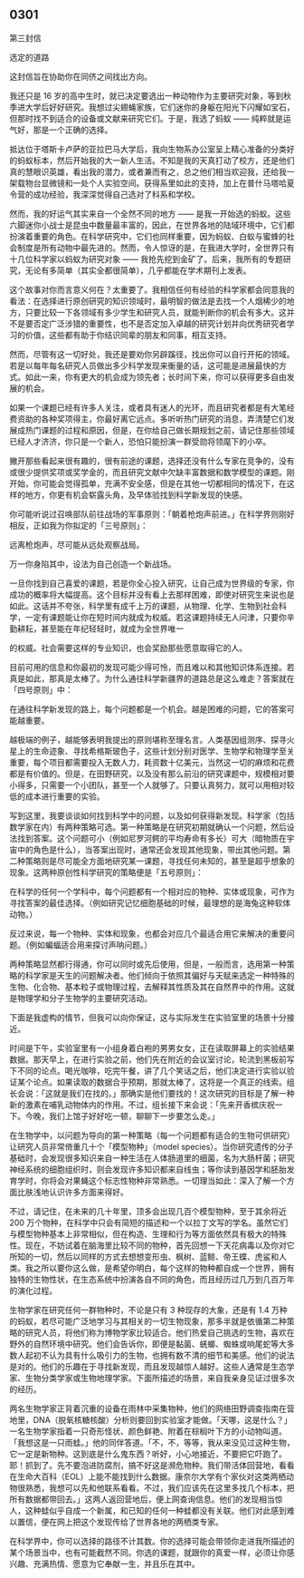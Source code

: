 
## 0301

第三封信

选定的道路

这封信旨在协助你在同侪之间找出方向。

我还只是 16 岁的高中生时，就已决定要选出一种动物作为主要研究对象，等到秋季进大学后好好研究。我想过尖翅蝇家族，它们迷你的身躯在阳光下闪耀如宝石，但那时找不到适合的设备或文献来研究它们。于是，我选了蚂蚁 —— 纯粹就是运气好，那是一个正确的选择。

抵达位于塔斯卡卢萨的亚拉巴马大学后，我向生物系办公室呈上精心准备的分类好的蚂蚁标本，然后开始我的大一新人生活。不知是我的天真打动了校方，还是他们真的慧眼识英雄，看出我的潜力，或者兼而有之，总之他们相当欢迎我，还给我一架载物台显微镜和一处个人实验空间。获得系里如此的支持，加上在普什马塔哈夏令营的成功经验，我深深觉得自己选对了科系和学校。

然而，我的好运气其实来自一个全然不同的地方 —— 是我一开始选的蚂蚁。这些六脚迷你小战士是昆虫中数量最丰富的，因此，在世界各地的陆域环境中，它们都扮演着重要的角色。在科学研究中，它们也同样重要，因为蚂蚁、白蚁与蜜蜂的社会制度是所有动物中最先进的。然而，令人惊讶的是，在我进大学时，全世界只有十几位科学家以蚂蚁为研究对象 —— 我抢先挖到金矿了。后来，我所有的专题研究，无论有多简单（其实全都很简单），几乎都能在学术期刊上发表。

这个故事对你而言意义何在？太重要了。我相信任何有经验的科学家都会同意我的看法：在选择进行原创研究的知识领域时，最明智的做法是去找一个人烟稀少的地方，只要比较一下各领域有多少学生和研究人员，就能判断你的机会有多大。这并不是要否定广泛涉猎的重要性，也不是否定加入卓越的研究计划并向优秀研究者学习的价值，这些都有助于你结识同辈的朋友和同事，相互支持。

然而，尽管有这一切好处，我还是要劝你另辟蹊径，找出你可以自行开拓的领域。若是以每年每名研究人员做出多少科学发现来衡量的话，这可能是进展最快的方式。如此一来，你有更大的机会成为领先者；长时间下来，你可以获得更多自由发展的机会。

如果一个课题已经有许多人关注，或者具有迷人的光环，而且研究者都是有大笔经费资助的各种奖项得主，你最好离它远点。多听听热门研究的消息，弄清楚它们发展成热门课题的过程和原因，但是，在你给自己做长期规划之前，请记住那些领域已经人才济济，你只是一个新人，恐怕只能扮演一群受勋将领麾下的小卒。

撇开那些看起来很有趣的，很有前途的课题，选择还没有什么专家在竞争的，没有或很少提供奖项或奖学金的，而且研究文献中欠缺丰富数据和数学模型的课题。刚开始，你可能会觉得孤单，充满不安全感，但是在其他一切都相同的情况下，在这样的地方，你更有机会崭露头角，及早体验找到科学新发现的快感。

你可能听说过召唤部队前往战场的军事原则：「朝着枪炮声前进。」在科学界则刚好相反，正如我为你拟定的「三号原则」：

远离枪炮声，尽可能从远处观察战局。

万一你身陷其中，设法为自己创造一个新战场。

一旦你找到自己喜爱的课题，若是你全心投入研究，让自己成为世界级的专家，你成功的概率将大幅提高。这个目标并没有看上去那样困难，即使对研究生来说也是如此。这话并不夸张，科学里有成千上万的课题，从物理、化学、生物到社会科学，一定有课题能让你在短时间内就成为权威。若这课题持续无人问津，只要你辛勤耕耘，甚至能在年纪轻轻时，就成为全世界唯一

的权威。社会需要这样的专业知识，也会奖励那些愿意取得它的人。

目前可用的信息和你最初的发现可能少得可怜，而且难以和其他知识体系连接。若真是如此，那真是太棒了。为什么通往科学新疆界的道路总是这么难走？答案就在「四号原则」中：

在通往科学新发现的路上，每个问题都是一个机会。越是困难的问题，它的答案可能越重要。

越极端的例子，越能够表明我提出的原则堪称至理名言。人类基因组测序、探寻火星上的生命迹象、寻找希格斯玻色子，这些计划分别对医学、生物学和物理学至关重要，每个项目都需要投入无数人力，耗资数十亿美元，当然这一切的麻烦和花费都是有价值的。但是，在田野研究，以及没有那么前沿的研究课题中，规模相对要小得多，只需要一个小团队，甚至一个人就够了。只要认真努力，就可以用相对较低的成本进行重要的实验。

写到这里，我要谈谈如何找到科学中的问题，以及如何获得新发现。科学家（包括数学家在内）有两种策略可选。第一种策略是在研究初期就确认一个问题，然后设法找到答案。这个问题可小（例如尼罗河鳄的平均寿命有多长）可大（暗物质在宇宙中的角色是什么），当答案出现时，通常还会发现其他现象，带出其他问题。第二种策略则是尽可能全方面地研究某一课题，寻找任何未知的，甚至是超乎想象的现象。这两种原创性科学研究的策略便是「五号原则」：

在科学的任何一个学科中，每个问题都有一个相对应的物种、实体或现象，可作为寻找答案的最佳选择。（例如研究记忆细胞基础的时候，最理想的是海兔这种软体动物。）

反过来说，每一个物种、实体和现象，也都会对应几个最适合用它来解决的重要问题。（例如蝙蝠适合用来探讨声呐问题。）

两种策略显然都行得通，你可以同时或先后使用，但是，一般而言，选用第一种策略的科学家是天生的问题解决者。他们倾向于依照其偏好与天赋来选定一种特殊的生物、化合物、基本粒子或物理过程，去解释其性质及其在自然界中的作用。这就是物理学和分子生物学的主要研究活动。

下面是我虚构的情节，但我可以向你保证，这与实际发生在实验室里的场景十分接近。

时间是下午，实验室里有一小组身着白袍的男男女女，正在读取屏幕上的实验结果数据。那天早上，在进行实验之前，他们先在附近的会议室讨论，轮流到黑板前写下不同的论点。喝光咖啡，吃完午餐，讲了几个笑话之后，他们决定进行实验以验证某个论点。如果读取的数据合乎预期，那就太棒了，这将是一个真正的线索。组长会说：「这就是我们在找的。」那确实是他们要找的！这次研究的目标是了解一种新的激素在哺乳动物体内的作用。不过，组长接下来会说：「先来开香槟庆祝一下。今晚，我们上馆子好好吃一顿，聊聊下一步要怎么走。」

在生物学中，以问题为导向的第一种策略（每一个问题都有适合的生物可供研究）让研究人员非常倚重几十个「模型物种」（model species）。当你研究遗传的分子基础时，会发现很多知识来自一种生活在人体肠道里的细菌，名为大肠杆菌；研究神经系统的细胞组织时，则会发现许多知识都来自线虫；等你读到基因学和胚胎发育学时，你将会对果蝇这个标志性物种非常熟悉。一切理当如此：深入了解一个方面比肤浅地认识许多方面来得好。

不过，请记住，在未来的几十年里，顶多会出现几百个模型物种，至于其余将近 200 万个物种，在科学中只会有简短的描述和一个以拉丁文写的学名。虽然它们与模型物种基本上非常相似，但在构造、生理和行为等方面依然具有极大的特殊性。现在，不妨试着在脑海里比较不同的物种，首先回想一下天花病毒以及你对它所知的一切，然后以同样的方式去想想变形虫、枫树、蓝鲸、帝王蝶、虎鲨和人类。我之所以要你这么做，是希望你明白，每个这样的物种都自成一个世界，拥有独特的生物性状，在生态系统中扮演各自不同的角色，而且经历过几万到几百万年的演化过程。

生物学家在研究任何一群物种时，不论是只有 3 种现存的大象，还是有 1.4 万种的蚂蚁，若尽可能广泛地学习与其相关的一切生物现象，那多半就是依循第二种策略的研究人员，将他们称为博物学家比较适合。他们热爱自己挑选的生物，喜欢在野外的自然环境中研究。他们会告诉你，即便是黏菌、蜣螂、蜘蛛或响尾蛇等大多数人起初不认为具有什么吸引力的生物，也拥有数不清的细节和美感。他们的说法是对的。他们的乐趣在于寻找新发现，而且发现越惊人越好。这些人通常是生态学家、生物分类学家或生物地理学家。下面所描述的场景，来自我亲身见证过很多次的经历。

两名生物学家正背着沉重的设备在雨林中采集物种，他们的网络田野调查指南在营地里，DNA（脱氧核糖核酸）分析则要回到实验室才能做。「天哪，这是什么？」一名生物学家指着一只奇形怪状、颜色鲜艳、附着在棕榈叶下方的小动物叫道。「我想这是一只雨蛙。」他的同伴答道。「不，不，等等，我从来没见过这种生物，它一定是新物种。这到底是什么鬼东西？听好，小心地接近，不要把它吓跑了。耶！抓到了。先不要泡进防腐剂，搞不好这是濒危物种。我们带活体回营地，看看在生命大百科（EOL）上能不能找到什么数据。康奈尔大学有个家伙对这类两栖动物很熟悉，我想可以先和他联系看看。不过，我们应该先在这里多找几个标本，把所有数据都带回去。」这两人返回营地后，便上网查询信息。他们的发现相当惊人，这种蛙似乎自成一个新属，和已知的任何一种蛙都没有关联。他们对此感到难以置信，便在网上把这个发现传给了世界各地的两栖类专家。

在科学界中，你可以选择的路径不计其数。你的选择可能会带领你走进我所描述的某个场景当中，也有可能截然不同。你选的课题，就跟你的真爱一样，必须让你感兴趣、充满热情、愿意为它奉献一生，并且乐在其中。